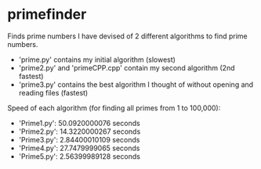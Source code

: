 # primefinder
Finds prime numbers
I have devised of 2 different algorithms to find prime numbers.
* 'prime.py' contains my initial algorithm (slowest)
* 'prime2.py' and 'primeCPP.cpp' contain my second algorithm (2nd fastest)
* 'prime3.py' contains the best algorithm I thought of without opening and reading files (fastest)

Speed of each algorithm (for finding all primes from 1 to 100,000):
* 'Prime1.py': 50.0920000076 seconds
* 'Prime2.py': 14.3220000267 seconds
* 'Prime3.py': 2.84400010109 seconds
* 'Prime4.py': 27.7479999065 seconds
* 'Prime5.py': 2.56399989128 seconds
